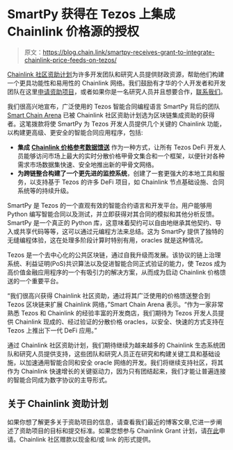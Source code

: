 # SmartPy 获得在 Tezos 上集成 Chainlink 价格源的授权

> 原文：<https://blog.chain.link/smartpy-receives-grant-to-integrate-chainlink-price-feeds-on-tezos/>

[Chainlink 社区资助计划](https://blog.chain.link/introducing-the-chainlink-community-grant-program/)为许多开发团队和研究人员提供财政资源，帮助他们构建一个更具功能性和易用性的 Chainlink 网络。我们鼓励有才华的个人开发者和开发团队在这里[申请资助项目](https://chainlinkgrants.typeform.com/to/efEbsq)，或者如果你是一名研究人员并且想要合作，[联系我们](/cdn-cgi/l/email-protection#eb998e988e8a998883ab88838a828587828580878a8998c5888486)。

我们很高兴地宣布，广泛使用的 Tezos 智能合同编程语言 SmartPy 背后的团队 [Smart Chain Arena](https://smartpy.io/) 已被 Chainlink 社区资助计划选为区块链集成资助的获得者。这笔拨款将使 SmartPy 为 Tezos 开发人员提供几个关键的 Chainlink 功能，以构建更高级、更安全的智能合同应用程序，包括:

*   **集成** [**Chainlink 价格参考数据馈送**](https://feeds.chain.link/) 作为一种方式，让所有 Tezos DeFi 开发人员能够访问市场上最大的实时分散价格甲骨文集合和一个框架，以便针对各种需求市场数据集快速、安全地推出新的甲骨文网络。
*   **为跨链整合构建了一个更先进的监控系统**，创建了一套更强大的本地工具和服务，以支持基于 Tezos 的许多 DeFi 项目，如 Chainlink 节点基础设施、合同系统等的持续升级。

SmartPy 是 Tezos 的一个直观有效的智能合约语言和开发平台。用户能够用 Python 编写智能合同以及测试，并立即获得对其合同的模拟和其他分析反馈。SmartPy 是一个真正的 Python 库，这意味着契约可以自由地继承其他契约、导入或共享代码等等，这可以通过元编程方法来总结。这为 SmartPy 提供了独特的无缝编程体验，这在处理多阶段计算时特别有用，oracles 就是这种情况。

Tezos 是一个去中心化的公共区块链，通过自我升级而发展。该协议的链上治理系统、利益证明(PoS)共识算法以及促进智能合同正式验证的能力，使 Tezos 成为高价值金融应用程序的一个有吸引力的解决方案，从而成为启动 Chainlink 价格馈送的一个重要平台。

“我们很高兴获得 Chainlink 社区资助，通过将其广泛使用的价格馈送整合到 Tezos 区块链来扩展 Chainlink 网络，”Smart Chain Arena 表示。“作为一家非常熟悉 Tezos 和 Chainlink 的经验丰富的开发商店，我们期待为 Tezos 开发人员提供 Chainlink 现成的、经过验证的分散价格 oracles，以安全、快速的方式支持在 Tezos 上推出下一代 DeFi 应用。”

通过 Chainlink 社区资助计划，我们期待继续为越来越多的 Chainlink 生态系统团队和研究人员提供支持，这些团队和研究人员正在研究和构建关键工具和基础设施，以加速通用智能合同和安全 oracle 网络的开发。我们将继续支持社区，将其作为 Chainlink 快速增长的关键驱动力，因为只有团结起来，我们才能让普遍连接的智能合同成为数字协议的主导形式。

## 关于 Chainlink 资助计划

如果你想了解更多关于资助项目的信息，请查看我们最近的博客文章,它进一步阐述了资助项目的目标和提交标准。如果您想参与 Chainlink Grant 计划，请[在此](https://chainlinkgrants.typeform.com/to/efEbsq)申请。Chainlink 社区赠款以现金和/或 link 的形式提供。